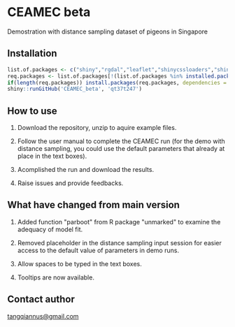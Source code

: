 # CEAMEC beta

Demostration with distance sampling dataset of pigeons in Singapore

## Installation

```R
list.of.packages <- c("shiny","rgdal","leaflet","shinycssloaders","shinythemes","tibble","unmarked","DT","data.table","xlsx","rgenoud")
req.packages <- list.of.packages[!(list.of.packages %in% installed.packages()[,"Package"])]
if(length(req.packages)) install.packages(req.packages, dependencies = TRUE)
shiny::runGitHub('CEAMEC_beta', 'qt37t247')
```

## How to use

1. Download the repository, unzip to aquire example files.

2. Follow the user manual to complete the CEAMEC run (for the demo with distance sampling, you could use the default parameters that already at place in the text boxes). 

3. Acomplished the run and download the results. 

4. Raise issues and provide feedbacks.

## What have changed from main version

1. Added function "parboot" from R package "unmarked" to examine the adequacy of model fit.

2. Removed placeholder in the distance sampling input session for easier access to the default value of parameters in demo runs.

3. Allow spaces to be typed in the text boxes.

4. Tooltips are now available.   

## Contact author

tangqiannus@gmail.com
